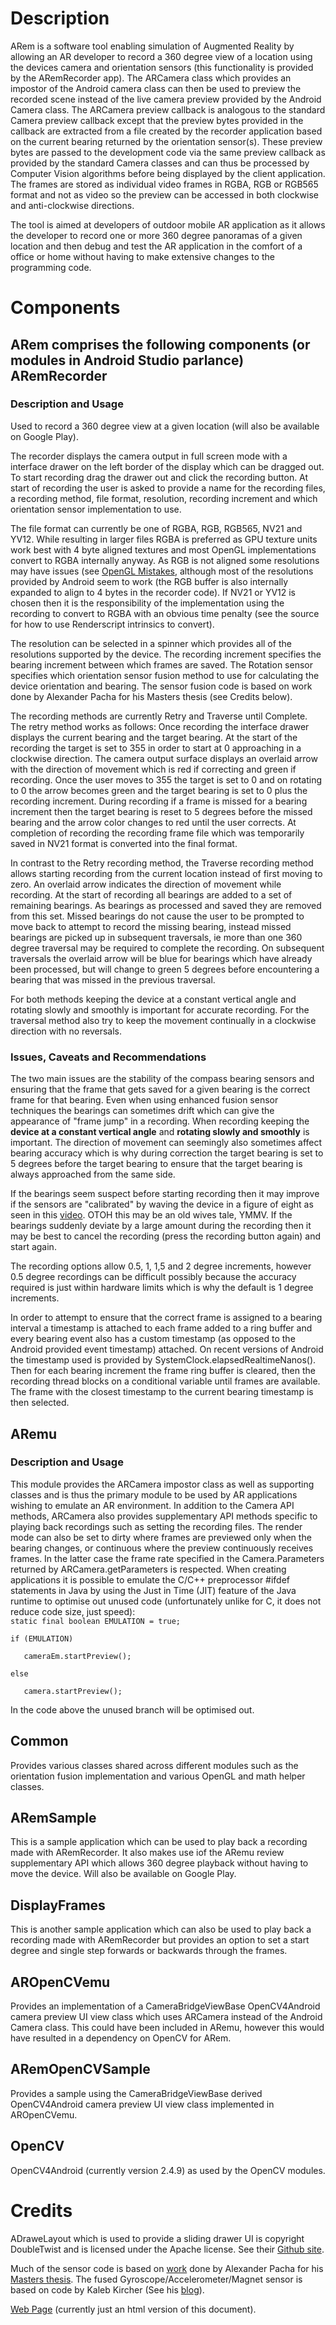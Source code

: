 Description
===========
 ARem is a software tool enabling simulation of Augmented Reality
 by allowing an AR developer to record a 360 degree view of a
 location using the devices camera and orientation sensors (this
 functionality is provided by the ARemRecorder app). The ARCamera
 class which provides an impostor of the Android camera class
 can then be used to preview the recorded scene instead of the live
 camera preview provided by the Android Camera class. The ARCamera
 preview callback is analogous to the standard Camera preview
 callback except that the preview bytes provided in the callback
 are extracted from a file created by the recorder application
 based on the current bearing returned by the orientation
 sensor(s). These preview bytes are passed to the development code
 via the same preview callback as provided by the standard Camera
 classes and can thus be processed by Computer Vision algorithms
 before being displayed by the client application. The frames are
 stored as individual video frames in RGBA, RGB or RGB565 format
 and not as video so the preview can be accessed in both
 clockwise and anti-clockwise directions.

 The tool is aimed at developers of outdoor mobile AR application
 as it allows the developer to record one or more 360 degree
 panoramas of a given location and then debug and test the AR
 application in the comfort of a office or home without having to
 make extensive changes to the programming
 code.

Components
==========
ARem comprises the following components (or modules in Android Studio parlance)
ARemRecorder
------------
<h3>Description and Usage</h3>
Used to record a 360 degree view at a given location (will also be
available on Google Play).

The recorder displays the camera output in full screen mode with a interface drawer on the left border
of the display which can be dragged out. To start recording drag the drawer out and click the recording
button. At start of recording the user is asked to provide a name for the recording files, a recording method, 
file format, resolution, recording increment and which orientation sensor implementation to use. 

The file format can currently be one of RGBA, RGB, RGB565, NV21 and YV12.
While resulting in larger files RGBA is preferred as GPU texture units
work best with 4 byte aligned textures and most OpenGL implementations
convert to RGBA internally anyway. As RGB is not aligned some resolutions
may have issues (see
[OpenGL Mistakes](http://www.opengl.org/wiki/Common_Mistakes#Texture_upload_and_pixel_reads),
although most of the resolutions provided by Android seem to work (the RGB buffer is also internally
expanded to align to 4 bytes in the recorder code). If NV21 or YV12 is chosen then it is the responsibility
of the implementation using the recording to convert to RGBA with an obvious time penalty
(see the source for how to use Renderscript intrinsics to convert).

The resolution can be selected in a spinner which provides all of the resolutions
supported by the device. The recording increment specifies the bearing increment
between which frames are saved. The Rotation sensor specifies which orientation sensor
fusion method to use for calculating the device orientation and bearing. The sensor fusion
code is based on work done by Alexander Pacha for his Masters thesis (see Credits below).

The recording methods are currently Retry and Traverse until Complete. The retry method works as follows:
Once recording the interface drawer displays the current bearing and the target bearing. At the start of the
recording the target is set to 355 in order to start at 0 approaching in a clockwise direction. The camera
output surface displays an overlaid arrow with the direction of movement which is red if correcting and
green if recording. Once the user moves to 355 the target is set to 0 and on rotating to 0 the arrow becomes
green and the target bearing is set to 0 plus the recording increment. During recording if a frame is missed
for a bearing increment then the target bearing is reset to 5 degrees before the missed bearing and the arrow
color changes to red until the user corrects. At completion of recording the recording frame file which was
temporarily saved in NV21 format is converted into the final format.

In contrast to the Retry recording method, the Traverse recording method allows starting recording from the
 current location instead of first moving to zero. An overlaid arrow indicates the direction of movement while
 recording. At the start of recording all bearings are added to a set of remaining bearings. As bearings as processed
 and saved they are removed from this set. Missed bearings do not cause the user to be prompted to move back to
 attempt to record the missing bearing, instead missed bearings are picked up in subsequent traversals, ie more than 
 one 360 degree traversal may be required to complete the recording. On subsequent traversals the overlaid arrow
  will be blue for bearings which have already been processed, but will change to green 5 degrees before
  encountering a bearing that was missed in the previous traversal.
 
For both methods keeping the device at a constant vertical angle and rotating slowly and smoothly is important
for accurate recording. For the traversal method also try to keep the movement continually in a clockwise
direction with no reversals.

<h3>Issues, Caveats and Recommendations</h3>
The two main issues are the stability of the compass bearing sensors and ensuring that the frame that gets
saved for a given bearing is the correct frame for that bearing. Even when using enhanced fusion sensor
techniques the bearings can sometimes drift which can give the appearance of "frame jump" in a recording. When
recording keeping the <b>device at a constant vertical angle</b> and <b>rotating slowly and smoothly</b> 
is important. The direction of movement can seemingly also
sometimes affect bearing accuracy which is why during correction the target bearing is set to 5 degrees
before the target bearing to ensure that the target bearing is always approached from the same side.

If the bearings seem suspect before starting recording then it may improve if the sensors are "calibrated"
by waving the device in a figure of eight as seen in this [video](https://www.youtube.com/watch?v=sP3d00Hr14o).
OTOH this may be an old wives tale, YMMV. If the bearings suddenly deviate by a large amount during the 
recording then it may be best to cancel the recording (press the recording button again) and start again.

The recording options allow 0.5, 1, 1,5 and 2 degree increments, however 0.5 degree recordings can be
difficult possibly because the accuracy required is just within hardware limits which is why the default
is 1 degree increments.

In order to attempt to ensure that the correct frame is assigned to a bearing interval a timestamp is
attached to each frame added to a ring buffer and every bearing event also has a custom timestamp (as
opposed to the Android provided event timestamp) attached. On recent versions of Android the timestamp
used is provided by SystemClock.elapsedRealtimeNanos(). Then for each bearing increment the frame ring
buffer is cleared, then the recording thread blocks on a conditional variable until frames are available. The
frame with the closest timestamp to the current bearing timestamp is then selected.

ARemu
-----
<h3>Description and Usage</h3>
This module provides the ARCamera impostor class as well as  supporting classes and is thus the primary module
to be used by AR applications wishing to emulate an AR environment. In addition to the Camera API methods,
ARCamera also provides supplementary API methods specific to playing back recordings such as setting the recording files. The
render mode can also be set to dirty where frames are previewed only when the bearing changes, or continuous
where the preview continuously receives frames. In the latter case the frame rate specified in the
Camera.Parameters returned by ARCamera.getParameters is respected. When creating applications it is possible to
emulate the C/C++ preprocessor #ifdef statements in Java by using the Just in Time (JIT) feature of the Java
runtime to optimise out unused code (unfortunately unlike for C, it does not reduce code size, just speed):

<code>
static final boolean EMULATION = true;<br>
if (EMULATION)<br>
&nbsp;&nbsp;&nbsp;cameraEm.startPreview();<br>
else<br>
&nbsp;&nbsp;&nbsp;camera.startPreview();<br>
</code>
In the code above the unused branch will be optimised out.

Common
------
Provides various classes shared across different modules such as the orientation fusion implementation and
various OpenGL and math helper classes.

ARemSample
----------
This is a sample application which can be used to play back a recording made with ARemRecorder. It also
makes use iof the ARemu review supplementary API which allows 360 degree playback without having to move
the device. Will also be available on Google Play.

DisplayFrames
-------------
This is another sample application which can also be used to play back a recording made with ARemRecorder but
provides an option to set a start degree and single step forwards or backwards through the frames.

AROpenCVemu
-----------
Provides an implementation of a CameraBridgeViewBase OpenCV4Android camera preview UI view class which uses
ARCamera instead of the Android Camera class. This could have been included in ARemu, however this
would have resulted in a dependency on OpenCV for ARem.

ARemOpenCVSample
----------------
Provides a sample using the CameraBridgeViewBase derived OpenCV4Android camera preview UI view class
implemented in AROpenCVemu.

OpenCV
------
OpenCV4Android (currently version 2.4.9) as used by the OpenCV modules.

Credits
=======

ADraweLayout which is used to provide a sliding drawer UI is copyright DoubleTwist and is licensed under the
Apache license. See their [Github site](https://github.com/doubletwist/adrawerlayoutlib).
</p>
<p>
    Much of the sensor code is based on  <a href="https://bitbucket.org/apacha/sensor-fusion-demo">work</a> done by
    Alexander Pacha for his <a href="http://my-it.at/media/MasterThesis-Pacha.pdf">Masters thesis</a>. The fused
    Gyroscope/Accelerometer/Magnet sensor is based on code by Kaleb Kircher
    (See his <a href="http://www.kircherelectronics.com/blog/index.php/11-android/sensors/16-android-gyroscope-fusion">blog</a>).
</p>

[Web Page](http://donaldmunro.github.io/ARem/) (currently just an html version of this document).